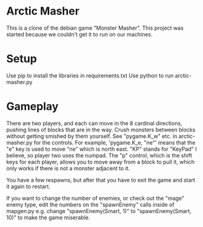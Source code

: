 # Arctic Masher

This is a clone of the debian game "Monster Masher". This project was started because we couldn't get it to run on our machines.

# Setup

Use pip to install the libraries in requirements.txt
Use python to run arctic-masher.py

# Gameplay

There are two players, and each can move in the 8 cardinal directions, pushing lines of blocks that are in the way. Crush monsters between blocks without getting smished by them yourself. See "pygame.K_w" etc. in arctic-masher.py for the controls. For example, 'pygame.K_e, "ne"' means that the "e" key is used to move "ne" which is north east. "KP" stands for "KeyPad" I believe, so player two uses the numpad. The "p" control, which is the shift keys for each player, allows you to move away from a block to pull it, which only works if there is not a monster adjacent to it.

You have a few respawns, but after that you have to exit the game and start it again to restart.

If you want to change the number of enemies, or check out the "mage" enemy type, edit the numbers on the "spawnEnemy" calls inside of mapgen.py e.g. change "spawnEnemy(Smart, 1)" to "spawnEnemy(Smart, 10)" to make the game miserable.
